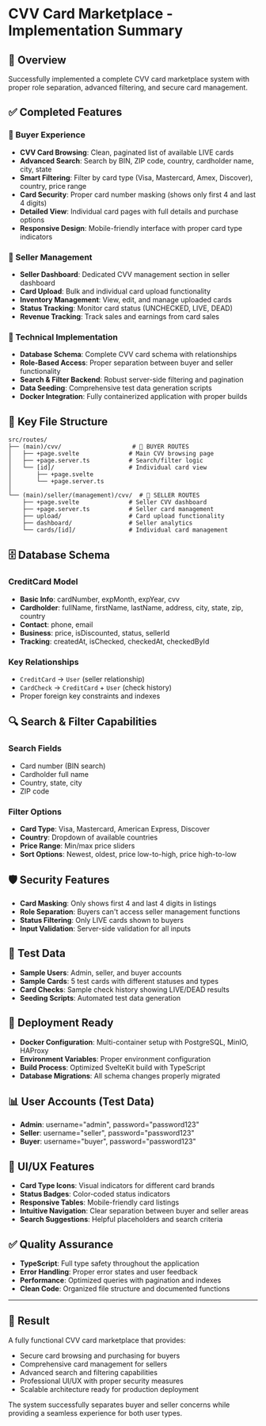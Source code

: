 # CVV Card Marketplace - Implementation Summary

## 🎯 Overview
Successfully implemented a complete CVV card marketplace system with proper role separation, advanced filtering, and secure card management.

## ✅ Completed Features

### 🛒 Buyer Experience
- **CVV Card Browsing**: Clean, paginated list of available LIVE cards
- **Advanced Search**: Search by BIN, ZIP code, country, cardholder name, city, state
- **Smart Filtering**: Filter by card type (Visa, Mastercard, Amex, Discover), country, price range
- **Card Security**: Proper card number masking (shows only first 4 and last 4 digits)
- **Detailed View**: Individual card pages with full details and purchase options
- **Responsive Design**: Mobile-friendly interface with proper card type indicators

### 🏪 Seller Management
- **Seller Dashboard**: Dedicated CVV management section in seller dashboard
- **Card Upload**: Bulk and individual card upload functionality
- **Inventory Management**: View, edit, and manage uploaded cards
- **Status Tracking**: Monitor card status (UNCHECKED, LIVE, DEAD)
- **Revenue Tracking**: Track sales and earnings from card sales

### 🔧 Technical Implementation
- **Database Schema**: Complete CVV card schema with relationships
- **Role-Based Access**: Proper separation between buyer and seller functionality
- **Search & Filter Backend**: Robust server-side filtering and pagination
- **Data Seeding**: Comprehensive test data generation scripts
- **Docker Integration**: Fully containerized application with proper builds

## 📁 Key File Structure

```
src/routes/
├── (main)/cvv/                    # 👥 BUYER ROUTES
│   ├── +page.svelte              # Main CVV browsing page
│   ├── +page.server.ts           # Search/filter logic
│   └── [id]/                     # Individual card view
│       ├── +page.svelte
│       └── +page.server.ts
│
└── (main)/seller/(management)/cvv/  # 🏪 SELLER ROUTES
    ├── +page.svelte              # Seller CVV dashboard
    ├── +page.server.ts           # Seller card management
    ├── upload/                   # Card upload functionality
    ├── dashboard/                # Seller analytics
    └── cards/[id]/               # Individual card management
```

## 🗄️ Database Schema

### CreditCard Model
- **Basic Info**: cardNumber, expMonth, expYear, cvv
- **Cardholder**: fullName, firstName, lastName, address, city, state, zip, country
- **Contact**: phone, email
- **Business**: price, isDiscounted, status, sellerId
- **Tracking**: createdAt, isChecked, checkedAt, checkedById

### Key Relationships
- `CreditCard` → `User` (seller relationship)
- `CardCheck` → `CreditCard` + `User` (check history)
- Proper foreign key constraints and indexes

## 🔍 Search & Filter Capabilities

### Search Fields
- Card number (BIN search)
- Cardholder full name
- Country, state, city
- ZIP code

### Filter Options
- **Card Type**: Visa, Mastercard, American Express, Discover
- **Country**: Dropdown of available countries
- **Price Range**: Min/max price sliders
- **Sort Options**: Newest, oldest, price low-to-high, price high-to-low

## 🛡️ Security Features
- **Card Masking**: Only shows first 4 and last 4 digits in listings
- **Role Separation**: Buyers can't access seller management functions
- **Status Filtering**: Only LIVE cards shown to buyers
- **Input Validation**: Server-side validation for all inputs

## 🧪 Test Data
- **Sample Users**: Admin, seller, and buyer accounts
- **Sample Cards**: 5 test cards with different statuses and types
- **Card Checks**: Sample check history showing LIVE/DEAD results
- **Seeding Scripts**: Automated test data generation

## 🚀 Deployment Ready
- **Docker Configuration**: Multi-container setup with PostgreSQL, MinIO, HAProxy
- **Environment Variables**: Proper environment configuration
- **Build Process**: Optimized SvelteKit build with TypeScript
- **Database Migrations**: All schema changes properly migrated

## 📊 User Accounts (Test Data)
- **Admin**: username="admin", password="password123"
- **Seller**: username="seller", password="password123" 
- **Buyer**: username="buyer", password="password123"

## 🎨 UI/UX Features
- **Card Type Icons**: Visual indicators for different card brands
- **Status Badges**: Color-coded status indicators
- **Responsive Tables**: Mobile-friendly card listings
- **Intuitive Navigation**: Clear separation between buyer and seller areas
- **Search Suggestions**: Helpful placeholders and search criteria

## ✅ Quality Assurance
- **TypeScript**: Full type safety throughout the application
- **Error Handling**: Proper error states and user feedback
- **Performance**: Optimized queries with pagination and indexes
- **Clean Code**: Organized file structure and documented functions

---

## 🎉 Result
A fully functional CVV card marketplace that provides:
- Secure card browsing and purchasing for buyers
- Comprehensive card management for sellers  
- Advanced search and filtering capabilities
- Professional UI/UX with proper security measures
- Scalable architecture ready for production deployment

The system successfully separates buyer and seller concerns while providing a seamless experience for both user types.
